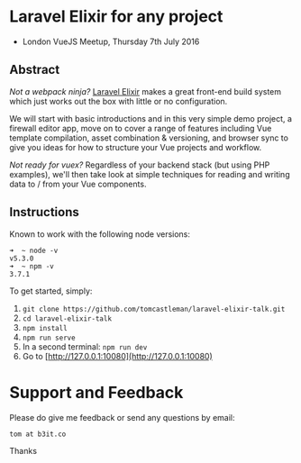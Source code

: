 # Laravel Elixir for any project

- London VueJS Meetup, Thursday 7th July 2016

## Abstract

_Not a webpack ninja?_ [Laravel Elixir](https://github.com/laravel/elixir)
makes a great front-end build system which just works out the box with little
or no configuration.

We will start with basic introductions and in this very simple demo project,
a firewall editor app, move on to cover a range of features including Vue
template compilation, asset combination & versioning, and browser sync to give
you ideas for how to structure your Vue projects and workflow.

_Not ready for vuex?_ Regardless of your backend stack (but using PHP examples),
we'll then take look at simple techniques for reading and writing data to / from
your Vue components.

## Instructions

Known to work with the following node versions:
```
➜  ~ node -v
v5.3.0
➜  ~ npm -v
3.7.1
```

To get started, simply:

1. `git clone https://github.com/tomcastleman/laravel-elixir-talk.git`
2. `cd laravel-elixir-talk`
3. `npm install`
4. `npm run serve`
5. In a second terminal: `npm run dev`
6. Go to [http://127.0.0.1:10080](http://127.0.0.1:10080)

# Support and Feedback

Please do give me feedback or send any questions by email:

`tom at b3it.co`

Thanks

